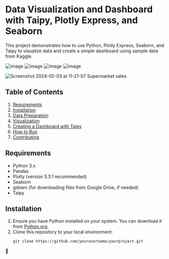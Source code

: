 # Data Visualization and Dashboard with Taipy, Plotly Express, and Seaborn

This project demonstrates how to use Python, Plotly Express, Seaborn, and Taipy to visualize data and create a simple dashboard using sample data from Kaggle.

![image](https://github.com/tluciad/trialtaipy/assets/98775997/d5c22107-70b4-4937-a3ec-afd51f8cb601)
![image](https://github.com/tluciad/trialtaipy/assets/98775997/757ba2b1-1fa7-48f1-b67b-5915a578def0)
![image](https://github.com/tluciad/trialtaipy/assets/98775997/25b3db37-f1b9-4f62-9a6a-2411e7009661)
![image](https://github.com/tluciad/trialtaipy/assets/98775997/d40c1a2a-9722-4bc0-b049-fe68b2affc26)




![Screenshot 2024-05-03 at 11-21-07 Supermarket sales](https://github.com/tluciad/trialtaipy/assets/98775997/09abd8b8-2187-424b-b6d0-1f1cbb884c51)


## Table of Contents
1. [Requirements](#requirements)
2. [Installation](#installation)
3. [Data Preparation](#data-preparation)
4. [Visualization](#visualization)
5. [Creating a Dashboard with Taipy](#creating-a-dashboard-with-taipy)
6. [How to Run](#how-to-run)
7. [Contributing](#contributing)

## Requirements
- Python 3.x
- Pandas
- Plotly (version 5.3.1 recommended)
- Seaborn
- gdown (for downloading files from Google Drive, if needed)
- Taipy

## Installation
1. Ensure you have Python installed on your system. You can download it from [Python.org](https://www.python.org/downloads/).
2. Clone this repository to your local environment:
   ```bash
   git clone https://github.com/yourusername/yourproject.git


 :construction:
